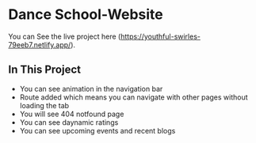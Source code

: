 # Dance School-Website

You can See the live project here (https://youthful-swirles-79eeb7.netlify.app/).

## In This Project 

* You can see animation in the navigation bar 
* Route added which means you can navigate with other pages without loading the tab
* You will see 404 notfound page 
* You can see daynamic ratings 
* You can see upcoming events and recent blogs